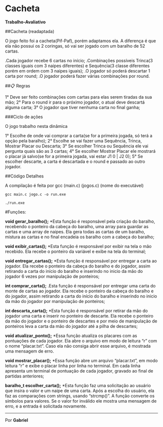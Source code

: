 # Cacheta
**Trabalho-Avaliativo**

##Cacheta (readaptada)

O jogo feito foi a cacheta(Pif-Paf), porém adaptamos ela. A diferença é que ela não possui os 2 coringas, só vai ser jogado com um baralho de 52 cartas.

.Cada jogador recebe 6 cartas no início;
.Combinações possíveis Trinca(3 classes iguais com 3 naipes diferentes) e Sequência(3 classe diferentes porém em ordem com 3 naipes iguais);
.O jogador só poderá descartar 1 carta por round;
.O jogador poderá fazer várias combinações por round.

##📋 Regras

1° Deve ser feito combinações com cartas para elas serem tiradas da sua mão;
2° Para o round ir para o próximo jogador, o atual deve descartá alguma carta;
3° O jogador que tiver nenhuma carta no final ganha;

###Ciclo de ações

O jogo trabalho nesta dinâmica

1° Escolhe de onde vai comprar a carta(se for a primeira jogada, só terá a opção pela baralho);
2° Escolhe se vai fazer uma Sequência, Trinca, Mostrar Placar ou Descarta;
3° Se escolher Trinca ou Sequência ele vai pergunta quais são as 3 cartas;
4° Se escolher Mostrar Placar ele mostrará o placar já salvo(se for a primeira jogada, vai estar J1 0 | J2 0);
5° Se escolher descarte, a carta é descartada e o round e passado ao outro jogador.



##Código Detalhes

A compilação é feita por gcc (main.c) (jogos.c) (nome do executável)
```
gcc main.c jogo.c -o run.exe
```
```
./run.exe
```

#Funções:

**void gerar_baralho();**
*Esta função é responsável pela criação do baralho, recebendo o ponteiro da cabeça do baralho, uma array para guardar as cartas e uma array de naipes. Ela gera todas as cartas de um baralho, mistura as cartas e no final encadeia os baralho com a cabeça do baralho;

**void exibir_cartas();**
*Esta função é responsável por exibir na tela o mão recebido. Ela recebe o ponteiro da variável e exibe na tela do terminal;

**void entregar_cartas();**
*Esta função é responsável por entregar a carta ao jogador. Ela recebe o ponteiro da cabeça do baralho e do jogador, assim retirando a carta do início do baralho e inserindo no inicio da mão do jogador 6 vezes por manipulação de ponteiros;

**int comprar_carta();**
.Esta função é responsável por entregar uma carta do monte de cartas ao jogador. Ela recebe o ponteiro da cabeça do baralho e do jogador,  assim retirando a carta do início do baralho e inserindo no inicio da mão do jogador por manipulação de ponteiros;

**int descarta_carta();**
*Esta função é responsável por retirar da mão do jogador uma carta e inserir no ponteiro de descarte. Ela recebe o ponteiro da mão do jogador e o ponteiro de descartes e por meio de manipulação de ponteiros leva a carta da mão do jogador até a pilha de descartes;

**void atualizar_ponto();**
*Essa função atualiza os placares com as pontuações de cada jogador. Ela abre o arquivo em modo de leitura “r” com o nome “placar.txt”. Caso ela não consiga abrir esse arquivo, é mostrada uma mensagem de erro.

**void mostrar_placar();**
*Essa função abre um arquivo “placar.txt”, em modo leitura “r” e exibe o placar linha por linha no terminal. Em cada linha apresenta um terminal de pontuação de cada jogador, gravado ao final de partidas anteriores;

**baralho_t escolher_carta();**
*Esta função faz uma solicitação ao usuário que insira o valor e um naipe de uma carta. 
Após a escolha do usuário, ela faz as comparações com strings, usando “strcmp()”. A função converte os símbolos para valores. Se o valor for inválido ele mostra uma mensagem de erro, e a entrada é solicitada novamente.

---
Por **Gabriel**
